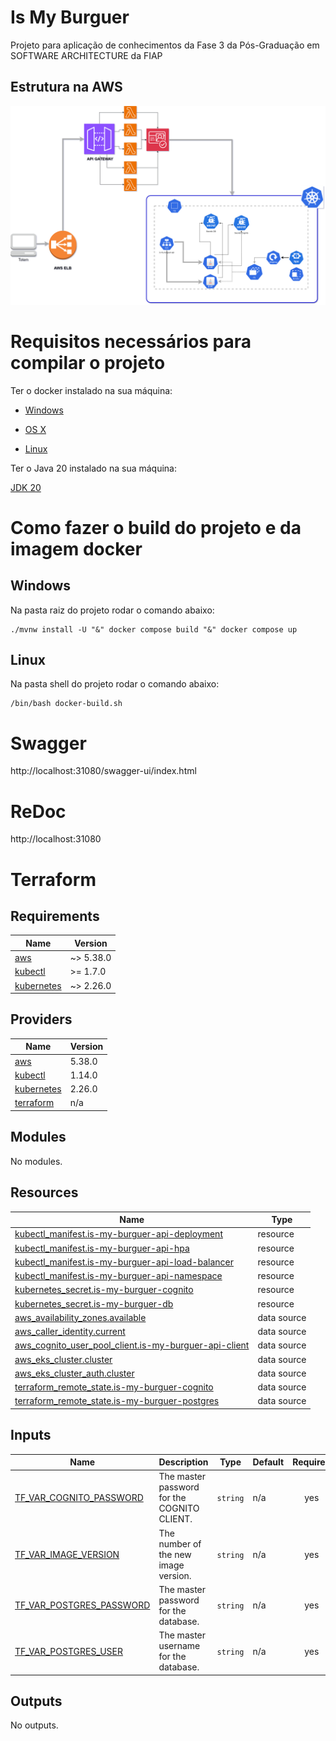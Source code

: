# Is My Burguer

Projeto para aplicação de conhecimentos da Fase 3 da Pós-Graduação em SOFTWARE ARCHITECTURE da FIAP

## Estrutura na AWS

![alt text](/docs/is-my-burguer-api.drawio.png)

# Requisitos necessários para compilar o projeto

Ter o docker instalado na sua máquina:

* [Windows](https://docs.docker.com/windows/started)

* [OS X](https://docs.docker.com/mac/started/)

* [Linux](https://docs.docker.com/linux/started/)

Ter o Java 20 instalado na sua máquina:

[JDK 20](https://jdk.java.net/java-se-ri/20)

# Como fazer o build do projeto e da imagem docker


## Windows

Na pasta raiz do projeto rodar o comando abaixo:

```
./mvnw install -U "&" docker compose build "&" docker compose up
```

## Linux

Na pasta shell do projeto rodar o comando abaixo:

```
/bin/bash docker-build.sh
```

# Swagger
http://localhost:31080/swagger-ui/index.html


# ReDoc
http://localhost:31080

# Terraform

<!-- BEGIN_TF_DOCS -->
## Requirements

| Name | Version |
|------|---------|
| <a name="requirement_aws"></a> [aws](#requirement\_aws) | ~> 5.38.0 |
| <a name="requirement_kubectl"></a> [kubectl](#requirement\_kubectl) | >= 1.7.0 |
| <a name="requirement_kubernetes"></a> [kubernetes](#requirement\_kubernetes) | ~> 2.26.0 |

## Providers

| Name | Version |
|------|---------|
| <a name="provider_aws"></a> [aws](#provider\_aws) | 5.38.0 |
| <a name="provider_kubectl"></a> [kubectl](#provider\_kubectl) | 1.14.0 |
| <a name="provider_kubernetes"></a> [kubernetes](#provider\_kubernetes) | 2.26.0 |
| <a name="provider_terraform"></a> [terraform](#provider\_terraform) | n/a |

## Modules

No modules.

## Resources

| Name | Type |
|------|------|
| [kubectl_manifest.is-my-burguer-api-deployment](https://registry.terraform.io/providers/gavinbunney/kubectl/latest/docs/resources/manifest) | resource |
| [kubectl_manifest.is-my-burguer-api-hpa](https://registry.terraform.io/providers/gavinbunney/kubectl/latest/docs/resources/manifest) | resource |
| [kubectl_manifest.is-my-burguer-api-load-balancer](https://registry.terraform.io/providers/gavinbunney/kubectl/latest/docs/resources/manifest) | resource |
| [kubectl_manifest.is-my-burguer-api-namespace](https://registry.terraform.io/providers/gavinbunney/kubectl/latest/docs/resources/manifest) | resource |
| [kubernetes_secret.is-my-burguer-cognito](https://registry.terraform.io/providers/hashicorp/kubernetes/latest/docs/resources/secret) | resource |
| [kubernetes_secret.is-my-burguer-db](https://registry.terraform.io/providers/hashicorp/kubernetes/latest/docs/resources/secret) | resource |
| [aws_availability_zones.available](https://registry.terraform.io/providers/hashicorp/aws/latest/docs/data-sources/availability_zones) | data source |
| [aws_caller_identity.current](https://registry.terraform.io/providers/hashicorp/aws/latest/docs/data-sources/caller_identity) | data source |
| [aws_cognito_user_pool_client.is-my-burguer-api-client](https://registry.terraform.io/providers/hashicorp/aws/latest/docs/data-sources/cognito_user_pool_client) | data source |
| [aws_eks_cluster.cluster](https://registry.terraform.io/providers/hashicorp/aws/latest/docs/data-sources/eks_cluster) | data source |
| [aws_eks_cluster_auth.cluster](https://registry.terraform.io/providers/hashicorp/aws/latest/docs/data-sources/eks_cluster_auth) | data source |
| [terraform_remote_state.is-my-burguer-cognito](https://registry.terraform.io/providers/hashicorp/terraform/latest/docs/data-sources/remote_state) | data source |
| [terraform_remote_state.is-my-burguer-postgres](https://registry.terraform.io/providers/hashicorp/terraform/latest/docs/data-sources/remote_state) | data source |

## Inputs

| Name | Description | Type | Default | Required |
|------|-------------|------|---------|:--------:|
| <a name="input_TF_VAR_COGNITO_PASSWORD"></a> [TF\_VAR\_COGNITO\_PASSWORD](#input\_TF\_VAR\_COGNITO\_PASSWORD) | The master password for the COGNITO CLIENT. | `string` | n/a | yes |
| <a name="input_TF_VAR_IMAGE_VERSION"></a> [TF\_VAR\_IMAGE\_VERSION](#input\_TF\_VAR\_IMAGE\_VERSION) | The number of the new image version. | `string` | n/a | yes |
| <a name="input_TF_VAR_POSTGRES_PASSWORD"></a> [TF\_VAR\_POSTGRES\_PASSWORD](#input\_TF\_VAR\_POSTGRES\_PASSWORD) | The master password for the database. | `string` | n/a | yes |
| <a name="input_TF_VAR_POSTGRES_USER"></a> [TF\_VAR\_POSTGRES\_USER](#input\_TF\_VAR\_POSTGRES\_USER) | The master username for the database. | `string` | n/a | yes |

## Outputs

No outputs.
<!-- END_TF_DOCS -->

